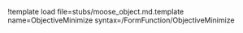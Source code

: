 !template load file=stubs/moose_object.md.template name=ObjectiveMinimize syntax=/FormFunction/ObjectiveMinimize
